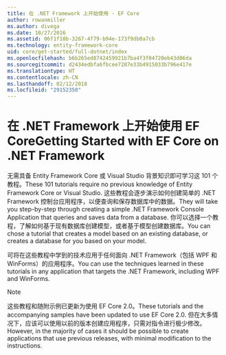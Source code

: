 ```yaml
---
title: 在 .NET Framework 上开始使用 - EF Core
author: rowanmiller
ms.author: divega
ms.date: 10/27/2016
ms.assetid: 06f1f18b-3267-4f79-b94e-173f9db0a7cb
ms.technology: entity-framework-core
uid: core/get-started/full-dotnet/index
ms.openlocfilehash: b6b265ed8742459921b7ba4f3f04720eb43d06da
ms.sourcegitcommit: d2434edbfa6fbcee7287e33b4915033b796e417e
ms.translationtype: HT
ms.contentlocale: zh-CN
ms.lasthandoff: 02/12/2018
ms.locfileid: "29152350"
---
```

# <a name="getting-started-with-ef-core-on-net-framework"></a><span data-ttu-id="af6ba-102">在 .NET Framework 上开始使用 EF Core</span><span class="sxs-lookup"><span data-stu-id="af6ba-102">Getting Started with EF Core on .NET Framework</span></span>

<span data-ttu-id="af6ba-103">无需具备 Entity Framework Core 或 Visual Studio 背景知识即可学习这 101 个教程。</span><span class="sxs-lookup"><span data-stu-id="af6ba-103">These 101 tutorials require no previous knowledge of Entity Framework Core or Visual Studio.</span></span> <span data-ttu-id="af6ba-104">这些教程会逐步演示如何创建简单的 .NET Framework 控制台应用程序，以便查询和保存数据库中的数据。</span><span class="sxs-lookup"><span data-stu-id="af6ba-104">They will take you step-by-step through creating a simple .NET Framework Console Application that queries and saves data from a database.</span></span> <span data-ttu-id="af6ba-105">你可以选择一个教程，了解如何基于现有数据库创建模型，或者基于模型创建数据库。</span><span class="sxs-lookup"><span data-stu-id="af6ba-105">You can chose a tutorial that creates a model based on an existing database, or creates a database for you based on your model.</span></span>

<span data-ttu-id="af6ba-106">可将在这些教程中学到的技术应用于任何面向 .NET Framework（包括 WPF 和 WinForms）的应用程序。</span><span class="sxs-lookup"><span data-stu-id="af6ba-106">You can use the techniques learned in these tutorials in any application that targets the .NET Framework, including WPF and WinForms.</span></span>

> [!NOTE]  
> <span data-ttu-id="af6ba-107">这些教程和随附示例已更新为使用 EF Core 2.0。</span><span class="sxs-lookup"><span data-stu-id="af6ba-107">These tutorials and the accompanying samples have been updated to use EF Core 2.0.</span></span> <span data-ttu-id="af6ba-108">但在大多情况下，应该可以使用以前的版本创建应用程序，只需对指令进行极少修改。</span><span class="sxs-lookup"><span data-stu-id="af6ba-108">However, in the majority of cases it should be possible to create applications that use previous releases, with minimal modification to the instructions.</span></span>
